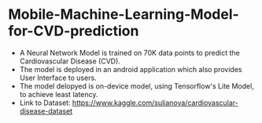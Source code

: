 # Mobile-Machine-Learning-Model-for-CVD-prediction
* A Neural Network Model is trained on 70K data points to predict the Cardiovascular Disease (CVD).
* The model is deployed in an android application which also provides User Interface to users.
* The model delopyed is on-device model, using Tensorflow's Lite Model, to achieve least latency.
* Link to Dataset: https://www.kaggle.com/sulianova/cardiovascular-disease-dataset
